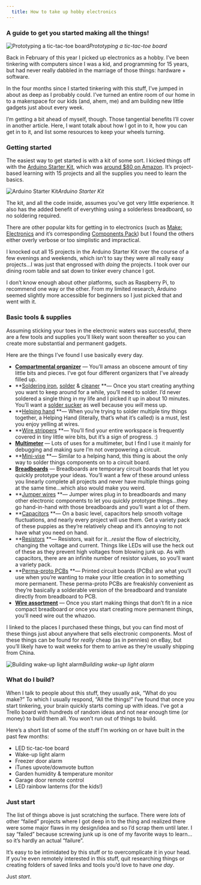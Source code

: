 ```yaml
---
  title: How to take up hobby electronics
---
```

### A guide to get you started making all the things!

![Prototyping a tic-tac-toe board](https://cdn-images-1.medium.com/max/4096/1*M7gE254XMaaSJda17nJeuQ.jpeg)*Prototyping a tic-tac-toe board*

Back in February of this year I picked up electronics as a hobby. I’ve been tinkering with computers since I was a kid, and programming for 15 years, but had never really dabbled in the marriage of those things: hardware + software.

In the four months since I started tinkering with this stuff, I’ve jumped in about as deep as I probably could. I’ve turned an entire room of our home in to a makerspace for our kids (and, ahem, me) and am building new little gadgets just about every week.

I’m getting a bit ahead of myself, though. Those tangential benefits I’ll cover in another article. Here, I want totalk about how I got in to it, how you can get in to it, and list some resources to keep your wheels turning.

### Getting started

The easiest way to get started is with a kit of some sort. I kicked things off with the [Arduino Starter Kit](http://www.arduino.org/products/kits/arduino-starter-kit), which was [around $80 on Amazon](https://www.amazon.com/The-Arduino-Starter-Kit-K000007/dp/B009UKZV0A). It’s project-based learning with 15 projects and all the supplies you need to learn the basics.

![Arduino Starter Kit](https://cdn-images-1.medium.com/max/2000/1*3fQRye8Tv-1scMRnlMI--g.png)*Arduino Starter Kit*

The kit, and all the code inside, assumes you’ve got very little experience. It also has the added benefit of everything using a solderless breadboard, so no soldering required.

There are other popular kits for getting in to electronics (such as [Make: Electronics](http://www.makershed.com/products/make-electronics-2ed) and it’s corresponding [Components Pack](http://www.makershed.com/products/make-electronics-component-kit-1)) but I found the others either overly verbose or too simplistic and impractical.

I knocked out all 15 projects in the Arduino Starter Kit over the course of a few evenings and weekends, which isn’t to say they were all really easy projects…I was just that engrossed with *doing* the projects. I took over our dining room table and sat down to tinker every chance I got.

I don’t know enough about other platforms, such as Raspberry Pi, to recommend one way or the other. From my limited research, Arduino seemed slightly more accessible for beginners so I just picked that and went with it.

### Basic tools & supplies

Assuming sticking your toes in the electronic waters was successful, there are a few tools and supplies you’ll likely want soon thereafter so you can create more substantial and permanent gadgets.

Here are the things I’ve found I use basically every day.

* **[Compartmental organizer](https://www.amazon.com/gp/product/B00005QWYF/)** — You’ll amass an obscene amount of tiny little bits and pieces. I’ve got four different organizers that I’ve already filled up.
* **[Soldering iron](https://www.adafruit.com/products/180), [solder](https://www.adafruit.com/products/145) & [cleaner](https://www.amazon.com/gp/product/B00FZPGDLA/) **— Once you start creating anything you want to keep around for a while, you’ll need to solder. I’d never soldered a single thing in my life and I picked it up in about 10 minutes. You’ll want a [solder sucker](https://www.adafruit.com/products/148) as well because you *will* mess up.
* **[Helping hand](https://www.amazon.com/gp/product/B000P42O3C/) **— When you’re trying to solder multiple tiny things together, a Helping Hand (literally, that’s what it’s called) is a must, lest you enjoy yelling at wires.
* **[Wire strippers](https://www.adafruit.com/products/147) **— You’ll find your entire workspace is frequently covered in tiny little wire bits, but it’s a sign of progress. :)
* **[Multimeter](https://www.adafruit.com/products/2034)** — Lots of uses for a multimeter, but I find I use it mainly for debugging and making sure I’m not overpowering a circuit.
* **[Mini-vise](https://www.adafruit.com/products/151) **— Similar to a helping hand, this thing is about the only way to solder things components on to a circuit board.
* **[Breadboards](https://www.amazon.com/gp/product/B01258UZMC/)** — Breadboards are temporary circuit boards that let you quickly prototype your ideas. You’ll want a few of these around unless you linearly complete all projects and never have multiple things going at the same time…which also would make you weird.
* **[Jumper wires](https://www.amazon.com/gp/product/B013DSZE8I/) **— Jumper wires plug in to breadboards and many other electronic components to let you quickly prototype things…they go hand-in-hand with those breadboards and you’ll want a lot of them.
* **[Capacitors](https://www.amazon.com/gp/product/B007SVHFXO/) **— On a basic level, capacitors help smooth voltage fluctuations, and nearly every project will use them. Get a variety pack of these puppies as they’re relatively cheap and it’s annoying to not have what you need on hand.
* **[Resistors](https://www.amazon.com/gp/product/B016NXK6QK/) **— Resistors, wait for it…*resist* the flow of electricity, changing the voltage and current. Things like LEDs will use the heck out of these as they prevent high voltages from blowing junk up. As with capacitors, there are an infinite number of resistor values, so you’ll want a variety pack.
* **[Perma-proto PCBs](https://www.adafruit.com/products/591) **— Printed circuit boards (PCBs) are what you’ll use when you’re wanting to make your little creation in to something more permanent. These perma-proto PCBs are freakishly convenient as they’re basically a solderable version of the breadboard and translate directly from breadboard to PCB.
* **[Wire assortment](https://www.amazon.com/gp/product/B00B4ZQ3L0/)** — Once you start making things that don’t fit in a nice compact breadboard or once you start creating more permanent things, you’ll need wire out the whazoo.

I linked to the places I purchased these things, but you can find most of these things just about anywhere that sells electronic components. Most of these things can be found for *really* cheap (as in pennies) on eBay, but you’ll likely have to wait weeks for them to arrive as they’re usually shipping from China.

![Building wake-up light alarm](https://cdn-images-1.medium.com/max/4096/1*ks1xglbKr20pL8xNA5oJ-w.jpeg)*Building wake-up light alarm*

### What do I build?

When I talk to people about this stuff, they usually ask, “What do you make?” To which I usually respond, “All the things!” I’ve found that once you start tinkering, your brain quickly starts coming up with ideas. I’ve got a Trello board with hundreds of random ideas and not near enough time (or money) to build them all. You won’t run out of things to build.

Here’s a short list of some of the stuff I’m working on or have built in the past few months:

* LED tic-tac-toe board
* Wake-up light alarm
* Freezer door alarm
* iTunes upvote/downvote button
* Garden humidity & temperature monitor
* Garage door remote control
* LED rainbow lanterns (for the kids!)

### Just start

The list of things above is just scratching the surface. There were *lots* of other “failed” projects where I got deep in to the thing and realized there were some major flaws in my design/idea and so I’d scrap them until later. I say “failed” because screwing junk up is one of my favorite ways to learn…so it’s hardly an actual “failure”.

It’s easy to be intimidated by this stuff or to overcomplicate it in your head. If you’re even remotely interested in this stuff, quit researching things or creating folders of saved links and tools you’d love to have *one day*.

Just *start*.